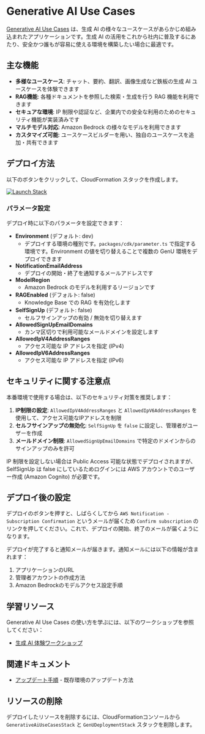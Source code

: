# Generative AI Use Cases

[Generative AI Use Cases](https://github.com/aws-samples/generative-ai-use-cases-jp) は、生成 AI の様々なユースケースがあらかじめ組み込まれたアプリケーションです。生成 AI の活用をこれから社内に普及するにあたり、安全かつ誰もが容易に使える環境を構築したい場合に最適です。

## 主な機能

- **多様なユースケース**: チャット、要約、翻訳、画像生成など鉄板の生成 AI ユースケースを体験できます
- **RAG機能**: 各種ドキュメントを参照した検索・生成を行う RAG 機能を利用できます
- **セキュアな環境**: IP 制限や認証など、企業内での安全な利用のためのセキュリティ機能が実装済みです
- **マルチモデル対応**: Amazon Bedrock の様々なモデルを利用できます
- **カスタマイズ可能**: ユースケースビルダーを用い、独自のユースケースを追加・共有できます

## デプロイ方法

以下のボタンをクリックして、CloudFormation スタックを作成します。

[![Launch Stack](https://s3.amazonaws.com/cloudformation-examples/cloudformation-launch-stack.png)](https://ap-northeast-1.console.aws.amazon.com/cloudformation/home#/stacks/create/review?stackName=GenUDeploymentStack&templateURL=https://aws-ml-jp.s3.ap-northeast-1.amazonaws.com/asset-deployments/GenUDeploymentStack.yaml)

### パラメータ設定

デプロイ時に以下のパラメータを設定できます：

* **Environment** (デフォルト: dev)
   * デプロイする環境の種別です。`packages/cdk/parameter.ts` で指定する環境です。Environment の値を切り替えることで複数の GenU 環境をデプロイできます
* **NotificationEmailAddress**
   * デプロイの開始・終了を通知するメールアドレスです
* **ModelRegion**
   * Amazon Bedrock のモデルを利用するリージョンです
* **RAGEnabled** (デフォルト: false)
   * Knowledge Base での RAG を有効化します
* **SelfSignUp** (デフォルト: false)
   * セルフサインアップの有効 / 無効を切り替えます
* **AllowedSignUpEmailDomains**
   * カンマ区切りで利用可能なメールドメインを設定します
* **AllowedIpV4AddressRanges**
   * アクセス可能な IP アドレスを指定 (IPv4)
* **AllowedIpV6AddressRanges**
   * アクセス可能な IP アドレスを指定 (IPv6)

## セキュリティに関する注意点

本番環境で使用する場合は、以下のセキュリティ対策を推奨します：

1. **IP制限の設定**: `AllowedIpV4AddressRanges` と `AllowedIpV6AddressRanges` を使用して、アクセス可能なIPアドレスを制限
2. **セルフサインアップの無効化**: `SelfSignUp` を `false` に設定し、管理者がユーザーを作成
3. **メールドメイン制限**: `AllowedSignUpEmailDomains` で特定のドメインからのサインアップのみを許可

IP 制限を設定しない場合は Public Access 可能な状態でデプロイされますが、SelfSignUp は false にしているためログインには AWS アカウントでのユーザー作成 (Amazon Cognito) が必要です。

## デプロイ後の設定

デプロイのボタンを押すと、しばらくしてから `AWS Notification - Subscription Confirmation` というメールが届くため `Confirm subscription` のリンクを押してください。これで、デプロイの開始、終了のメールが届くようになります。

デプロイが完了すると通知メールが届きます。通知メールには以下の情報が含まれます：

1. アプリケーションのURL
2. 管理者アカウントの作成方法
3. Amazon Bedrockのモデルアクセス設定手順

## 学習リソース

Generative AI Use Cases の使い方を学ぶには、以下のワークショップを参照してください：

* [生成 AI 体験ワークショップ](https://catalog.workshops.aws/generative-ai-use-cases-jp)

## 関連ドキュメント

- [アップデート手順](generative-ai-use-cases-update.md) - 既存環境のアップデート方法

## リソースの削除

デプロイしたリソースを削除するには、CloudFormationコンソールから `GenerativeAiUseCasesStack` と `GenUDeploymentStack` スタックを削除します。
